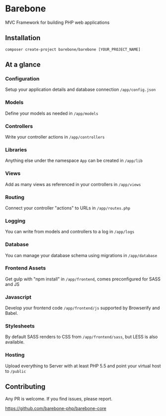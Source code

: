 # Barebone

MVC Framework for building PHP web applications

## Installation

    composer create-project barebone/barebone [YOUR_PROJECT_NAME]

## At a glance

### Configuration

Setup your application details and database connection `/app/config.json`

### Models

Define your models as needed in `/app/models`

### Controllers

Write your controller actions in `/app/controllers`

### Libraries

Anything else under the namespace `App` can be created in `/app/lib`

### Views

Add as many views as referenced in your controllers in `/app/views`

### Routing

Connect your controller "actions" to URLs in `/app/routes.php`

### Logging

You can write from models and controllers to a log in `/app/logs`

### Database

You can manage your database schema using migrations in `/app/database`

### Frontend Assets

Get gulp with "npm install" in `/app/frontend`, comes preconfigured for SASS and JS

### Javascript

Develop your frontend code `/app/frontend/js` supported by Browserify and Babel. 

### Stylesheets

By default SASS renders to CSS from `/app/frontend/sass`, but LESS is also available.

### Hosting

Upload everything to Server with at least PHP 5.5 and point your virtual host to `/public`

## Contributing

Any PR is welcome. If you find issues, please report.

https://github.com/barebone-php/barebone-core

